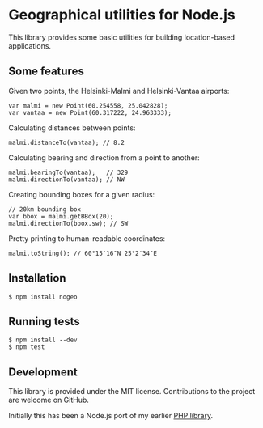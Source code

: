 Geographical utilities for Node.js
==================================

This library provides some basic utilities for building location-based applications.

## Some features

Given two points, the Helsinki-Malmi and Helsinki-Vantaa airports:

    var malmi = new Point(60.254558, 25.042828);
    var vantaa = new Point(60.317222, 24.963333);

Calculating distances between points:

    malmi.distanceTo(vantaa); // 8.2

Calculating bearing and direction from a point to another:

    malmi.bearingTo(vantaa);   // 329
    malmi.directionTo(vantaa); // NW

Creating bounding boxes for a given radius:

    // 20km bounding box
    var bbox = malmi.getBBox(20);
    malmi.directionTo(bbox.sw); // SW

Pretty printing to human-readable coordinates:

    malmi.toString(); // 60°15′16″N 25°2′34″E

## Installation

    $ npm install nogeo

## Running tests

    $ npm install --dev
    $ npm test

## Development

This library is provided under the MIT license. Contributions to the project are welcome on GitHub.

Initially this has been a Node.js port of my earlier [PHP library](http://github.com/bergie/midgardmvc_helper_location).
